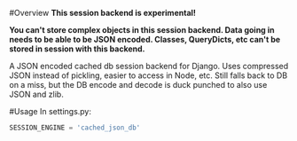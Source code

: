 #Overview
__This session backend is experimental!__

__You can't store complex objects in this session backend. Data going in needs to be able to be JSON encoded. Classes, QueryDicts, etc can't be stored in session with this backend.__

A JSON encoded cached db session backend for Django. Uses compressed JSON instead of pickling, easier to access in Node, etc. Still falls back to DB on a miss, but the DB encode and decode is duck punched to also use JSON and zlib.

#Usage
In settings.py:

```python
SESSION_ENGINE = 'cached_json_db'
```